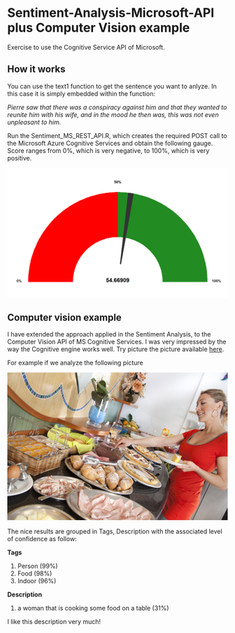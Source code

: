 # Sentiment-Analysis-Microsoft-API plus Computer Vision example
Exercise to use the Cognitive Service API of Microsoft.

## How it works
You can use the text1 function to get the sentence you want to anlyze. In this case it is simply
embedded within the function:

_Pierre saw that there was a conspiracy against him and that they wanted to reunite him with his wife, and in the mood he then was, this was not even unpleasant to him._

Run the Sentiment_MS_REST_API.R, which creates the required POST call to the Microsoft Azure Cognitive Services and obtain the following gauge. Score ranges from 0%, which is very negative, to 100%, which is very positive.

![Sentiment 0%: Bad, 100%: Good](https://github.com/lucavignali/Sentiment-Analysis-Microsoft-API/blob/master/Rplot.png)

## Computer vision example
I have extended the approach applied in the Sentiment Analysis, to the Computer Vision API of MS Cognitive Services. I was very impressed by the way the Cognitive engine works well. Try picture the picture available [here](http://hotelsandomingo.it/fotogallery/).

For example if we analyze the following picture

![Food](https://github.com/lucavignali/Sentiment-Analysis-Microsoft-API/blob/master/buffet4big.jpg)

The nice results are grouped in Tags, Description with the associated level of confidence as follow:

__Tags__

1. Person (99%)
2. Food (98%)
3. Indoor (96%)

__Description__

1. a woman that is cooking some food on a table (31%)

I like this description very much!
